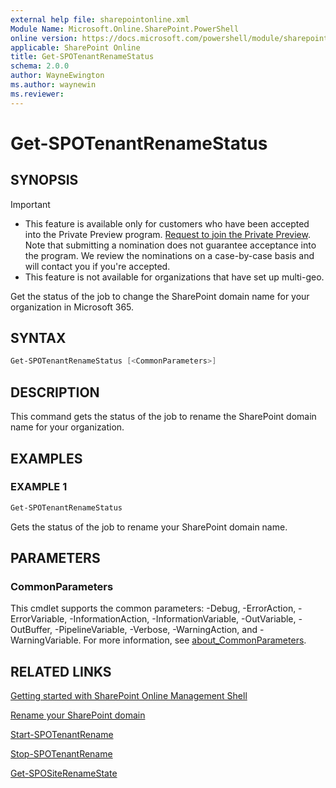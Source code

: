 ```yaml
---
external help file: sharepointonline.xml
Module Name: Microsoft.Online.SharePoint.PowerShell
online version: https://docs.microsoft.com/powershell/module/sharepoint-online/get-spotenantrenamestatus
applicable: SharePoint Online
title: Get-SPOTenantRenameStatus
schema: 2.0.0
author: WayneEwington
ms.author: waynewin
ms.reviewer:
---
```


# Get-SPOTenantRenameStatus

## SYNOPSIS

> [!IMPORTANT]
> - This feature is available only for customers who have been accepted into the Private Preview program. [Request to join the Private Preview](https://aka.ms/SPOTenantRenameNomination). Note that submitting a nomination does not guarantee acceptance into the program. We review the nominations on a case-by-case basis and will contact you if you're accepted.
> - This feature is not available for organizations that have set up multi-geo.

Get the status of the job to change the SharePoint domain name for your organization in Microsoft 365.

## SYNTAX

```Powershell
Get-SPOTenantRenameStatus [<CommonParameters>]
```

## DESCRIPTION

This command gets the status of the job to rename the SharePoint domain name for your organization.

## EXAMPLES

### EXAMPLE 1

```powershell
Get-SPOTenantRenameStatus
```

Gets the status of the job to rename your SharePoint domain name.

## PARAMETERS

### CommonParameters

This cmdlet supports the common parameters: -Debug, -ErrorAction, -ErrorVariable, -InformationAction, -InformationVariable, -OutVariable, -OutBuffer, -PipelineVariable, -Verbose, -WarningAction, and -WarningVariable. For more information, see [about_CommonParameters](https://go.microsoft.com/fwlink/?LinkID=113216).

## RELATED LINKS

[Getting started with SharePoint Online Management Shell](https://docs.microsoft.com/powershell/sharepoint/sharepoint-online/connect-sharepoint-online?view=sharepoint-ps)

[Rename your SharePoint domain](https://aka.ms/SPOTenantRename)

[Start-SPOTenantRename](Start-SPOTenantRename.md)

[Stop-SPOTenantRename](Stop-SPOTenantRename.md)

[Get-SPOSiteRenameState](Get-SPOSiteRenameState.md)
